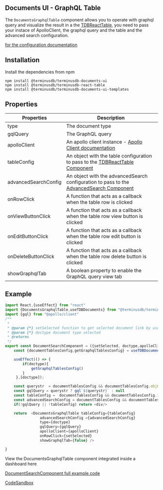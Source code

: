 ## Documents UI - GraphQL Table

The `DocumentsGraphqlTable` component allows you to operate with graphql query and visualize the result in a the [TDBReactTable](../tdb-react-table.md),
you need to pass your instace of ApolloClient, the graphql query and the table and the advanced search configuration. 

[for the configuration documentation](../tdb-react-table.md)

## Installation

Install the dependencies from npm
```
npm install @terminusdb/terminusdb-documents-ui
npm install @terminusdb/terminusdb-react-table
npm install @terminusdb/terminusdb-documents-ui-templates
```

## Properties
| Properties |Description  |
|--|--|
|type| The document type
|gqlQuery|The GraphQL query|
|apolloClient| An apollo client instance - [Apollo Client documentation](https://www.apollographql.com/docs/react/)|
|tableConfig| An object with the table configuration to pass to the [TDBReactTable Component](../tdb-react-table.md)| 
|advancedSearchConfig| An object with the advancedSearch configuration to pass to the [AdvancedSearch Component](../tdb-react-table.md)| 
|onRowClick|A function that acts as a callback when the table row is clicked|
|onViewButtonClick|A function that acts as a callback when the table row view button is clicked|
|onEditButtonClick|A function that acts as a callback when the table row edit button is clicked|
|onDeleteButtonClick|A function that acts as a callback when the table row delete button is clicked|
|showGraphqlTab|A boolean property to enable the GraphQL query view tab|


## Example
```js
import React,{useEffect} from "react"
import {DocumentsGraphqlTable,useTDBDocuments} from "@terminusdb/terminusdb-documents-ui-template"
import {gql} from "@apollo/client"
/**
 * 
 * @param {*} setSelected function to get selected document link by user 
 * @param {*} doctype document type selected
 * @returns 
 */
export const DocumentSearchComponent = ({setSelected, doctype,apolloClient,tdbClient}) => {
    const {documentTablesConfig,getGraphqlTablesConfig} = useTDBDocuments(tdbClient)

    useEffect(() => {
        if(doctype){       
            getGraphqlTablesConfig()         
        }
     },[doctype]);

    const querystr  = documentTablesConfig && documentTablesConfig.objQuery ? documentTablesConfig.objQuery[doctype].query : null
    const gqlQuery = querystr ? gql`${querystr}` : null
    const tableConfig =  documentTablesConfig && documentTablesConfig.tablesColumnsConfig ? documentTablesConfig.tablesColumnsConfig[type] : []
    const advancedSearchConfig = documentTablesConfig && documentTablesConfig.advancedSearchObj ? documentTablesConfig.advancedSearchObj[type] : null
    if(!gqlQuery || !tableConfig) return <div/>

    return  <DocumentsGraphqlTable tableConfig={tableConfig} 
                advancedSearchConfig ={advancedSearchConfig}
                type={doctype} 
                gqlQuery={gqlQuery}
                apolloClient={apolloClient}
                onRowClick={setSelected} 
                showGraphqlTab={false} />

}
```

View the DocumentsGraphqlTable component integrated inside a dashboard here

[DocumentSearchComponent full example code](https://github.com/terminusdb/dashboard-examples-sandbox/blob/main/terminusdb-documents-ui-template-example/dashboard-demo/src/components/DocumentSearchComponent.js)

[CodeSandbox](https://codesandbox.io/s/github/terminusdb/dashboard-examples-sandbox/tree/main/terminusdb-documents-ui-template-example/dashboard-demo)


